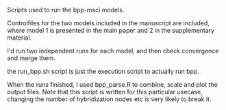 Scripts used to run the bpp-msci models.

Controlfiles for the two models included in the manuscript are included, where model 1 is presented in the main paper and 2 in the supplementary material.

I'd run two independent runs for each model, and then check convergence and merge them.

the run_bpp.sh script is just the execution script to actually run bpp.

When the runs finished, I used bpp_parse.R to combine, scale and plot the output files. Note that this script is written for this particular usecase, changing the number of hybridization nodes etc is very likely to break it.